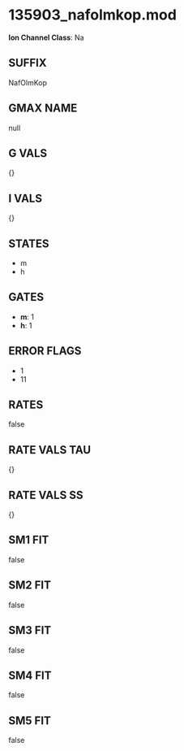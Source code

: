 # 135903_nafolmkop.mod

**Ion Channel Class**: Na

## SUFFIX

NafOlmKop

## GMAX NAME

null

## G VALS

{}

## I VALS

{}

## STATES

- m
- h

## GATES

- **m**: 1
- **h**: 1

## ERROR FLAGS

- 1
- 11

## RATES

false

## RATE VALS TAU

{}

## RATE VALS SS

{}

## SM1 FIT

false

## SM2 FIT

false

## SM3 FIT

false

## SM4 FIT

false

## SM5 FIT

false
